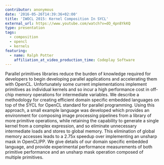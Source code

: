 ```yaml
---
contributor: anonymous
date: '2016-05-26T14:39:36+02:00'
title: 'IWOCL 2015: Kernel Composition In SYCL'
external_url: https://www.youtube.com/watch?v=dO_4pn8YkKQ
type: presentation
tags:
  - composition
  - opencl
  - kernels
featuring:
  - name: Ralph Potter
    affiliation_at_video_production_time: Codeplay Software
---
```


Parallel primitives libraries reduce the burden of knowledge required for developers to begin developing parallel
applications and accelerating them with OpenCL. Unfortunately some current implementations implement primitives as
individual kernels and so incur a high performance cost in off-chip memory operations for intermediate variables. We
describe a methodology for creating efficient domain specific embedded languages on top of the SYCL for OpenCL standard
for parallel programming. Using this approach, a small example language was developed which provides an environment for
composing image processing pipelines from a library of more primitive operations, while retaining the capability to
generate a single kernel from a complex expression, and so eliminate unnecessary intermediate loads and stores to global
memory. This elimination of global memory accesses leads to a 2.75x speedup over implementing an unsharp mask in
OpenCLIPP. We give details of our domain specific embedded language, and provide experimental performance measurements
of both primitive performance and an unsharp mask operation composed of multiple primitives.
